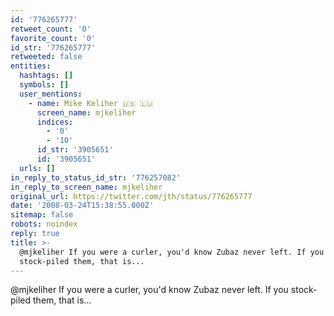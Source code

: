 ```yaml
---
id: '776265777'
retweet_count: '0'
favorite_count: '0'
id_str: '776265777'
retweeted: false
entities:
  hashtags: []
  symbols: []
  user_mentions:
    - name: Mike Keliher 🇺🇸 🇱🇺
      screen_name: mjkeliher
      indices:
        - '0'
        - '10'
      id_str: '3905651'
      id: '3905651'
  urls: []
in_reply_to_status_id_str: '776257082'
in_reply_to_screen_name: mjkeliher
original_url: https://twitter.com/jth/status/776265777
date: '2008-03-24T15:38:55.000Z'
sitemap: false
robots: noindex
reply: true
title: >-
  @mjkeliher If you were a curler, you'd know Zubaz never left. If you
  stock-piled them, that is...
---
```


@mjkeliher If you were a curler, you'd know Zubaz never left. If you stock-piled them, that is...